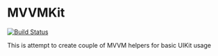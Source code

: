 # MVVMKit

[![Build Status](https://travis-ci.org/ilidar/MVVMKit.svg?branch=feature%2Fremote-fetching)](https://travis-ci.org/ilidar/MVVMKit)

This is attempt to create couple of MVVM helpers for basic UIKit usage
